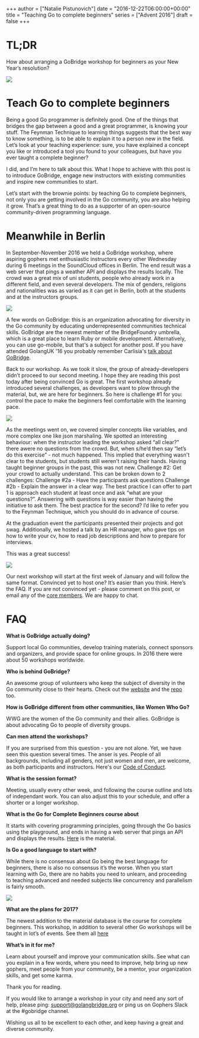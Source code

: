 +++
author = ["Natalie Pistunovich"]
date = "2016-12-22T06:00:00+00:00"
title = "Teaching Go  to complete beginners"
series = ["Advent 2016"]
draft = false
+++

# TL;DR
How about arranging a GoBridge workshop for beginners as your New Year’s resolution?

![](/postimages/advent-2016/gobridge-beginners-221216/fancy_gopher_renee.jpg)

# Teach Go to complete beginners
Being a good Go programmer is definitely good. One of the things that bridges the gap between a good and a great programmer, is knowing your stuff. The Feynman Technique to learning things suggests that the best way to know something, is to be able to explain it to a person new in the field. Let’s look at your teaching experience: sure, you have explained a concept you like or introduced a tool you found to your colleagues, but have you ever taught a complete beginner?

I did, and I’m here to talk about this. What I hope to achieve with this post is to introduce GoBridge, engage new instructors with existing communities and inspire new communities to start. 

Let’s start with the brownie points: by teaching Go to complete beginners, not only you are getting involved in the Go community, you are also helping it grow. That’s a great thing to do as a supporter of an open-source community-driven programming language.

# Meanwhile in Berlin
In September-November 2016 we held a GoBridge workshop, where aspiring gophers met enthusiastic instructors every other Wednesday during 6 meetings in the SoundCloud offices in Berlin. The end result was a web server that pings a weather API and displays the results locally. The crowd was a great mix of uni students, people who already work in a different field, and even several developers. The mix of genders, religions and nationalities was as varied as it can get in Berlin, both at the students and at the instructors groups. 

![](/postimages/advent-2016/gobridge-beginners-221216/golang_berlin.jpg)


A few words on GoBridge: this is an organization advocating for diversity in the Go community by educating underrepresented communities technical skills. GoBridge are the newest member of the BridgeFoundry umbrella, which is a great place to learn Ruby or mobile development. Alternatively, you can use go-mobile, but that's a subject for another post. If you have attended GolangUK '16 you probably remember Carlisia's [talk about GoBridge](https://www.youtube.com/watch?v=ImF_jDpjFNw).

Back to our workshop. As we took it slow, the group of already-developers didn’t proceed to our second meeting. I hope they are reading this post today after being convinced Go is great. The first workshop already introduced several challenges, as developers want to plow through the material, but, we are here for beginners. So here is challenge #1 for you: control the pace to make the beginners feel comfortable with the learning pace.

![](/postimages/advent-2016/gobridge-beginners-221216/flying_gopher.jpg)


As the meetings went on, we covered simpler concepts like variables, and more complex one like json marshaling. We spotted an interesting behaviour: when the instructor leading the workshop asked “all clear?” there awere no questions from the crowd. But, when s/he’d then say “let’s do this exercise” - not much happened. This implied that everything wasn't clear to the students, but students still weren't raising their hands. Having taught beginner groups in the past, this was not new. Challenge #2: Get your crowd to actually understand. This can be broken down to 2 challenges:
Challenge #2a - Have the participants ask questions
Challenge #2b - Explain the answer in a clear way. 
The best practice I can offer to part 1 is approach each student at least once and ask “what are your questions?”. Answering with questions is way easier than having the initiative to ask them. The best practice for the second? I’d like to refer you to the Feynman Technique, which you should do in advance of course.

At the graduation event the participants presented their projects and got swag. Additionally, we hosted a talk by an HR manager, who gave tips on how to write your cv, how to read job descriptions and how to prepare for interviews. 


This was a great success!

![](/postimages/advent-2016/gobridge-beginners-221216/great_success.jpg)


Our next workshop will start at the first week of January and will follow the same format.
Convinced yet to host one? It’s easier than you think. Here’s the FAQ.
If you are not convinced yet - please comment on this post, or email any of the [core members](https://golangbridge.org/#cor). We are happy to chat.

# FAQ 


**What is GoBridge actually doing?**

Support local Go communities, develop training materials, connect sponsors and organizers, and provide space for online groups. In 2016 there were about 50 workshops worldwide.

**Who is behind GoBridge?**

An awesome group of volunteers who keep the subject of diversity in the Go community close to their hearts. Check out the [website](https://golangbridge.org/) and the [repo](https://github.com/gobridge) too.

**How is GoBridge different from other communities, like Women Who Go?**

WWG are the women of the Go community and their allies. GoBridge is about advocating Go to people of diversity groups.

**Can men attend the workshops?**

If you are surprised from this question - you are not alone. Yet, we have seen this question several times. The anser is yes. People of all backgrounds, including all genders, not just women and men, are welcome, as both participants and instructors. Here's our [Code of Conduct](http://bridgefoundry.org/code-of-conduct/).

**What is the session format?**

Meeting, usually every other week, and following the course outline and lots of independant work. You can also adjust this to your schedule, and offer a shorter or a longer workshop.

**What is the Go for Complete Beginners course about**

It starts with covering programming principles, going through the Go basics using the playground, and ends in having a web server that pings an API and displays the results. [Here](https://github.com/gobridge/workshops) is the material.

**Is Go a good language to start with?**

While there is no consensus about Go being the best language for beginners, there is also no consensus it’s the worse. When you start learning with Go, there are no habits you need to unlearn, and proceeding to teaching advanced and needed subjects like concurrency and parallelism is fairly smooth.

 ![](/postimages/advent-2016/gobridge-beginners-221216/gopher_ok_no.png)


**What are the plans for 2017?**

The newest addition to the material database is the course for complete beginners. This workshop, in addition to several other Go workshops will be taught in lot’s of events. See them all [here](https://www.bridgetroll.org/)

**What’s in it for me?**

Learn about yourself and improve your communication skills. See what can you explain in a few words, where you need to improve, help bring up new gophers, meet people from your community, be a mentor, your organization skills, and get some karma.


Thank you for reading.


If you would like to arrange a workshop in your city and need any sort of help, please ping: support@golangbridge.org or ping us on Gophers Slack at the #gobridge channel.	

Wishing us all to be excellent to each other, and keep having a great and diverse community.

